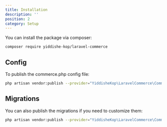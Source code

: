 ```yaml
---
title: Installation
description: ''
position: 2
category: Setup
---
```


You can install the package via composer:

```bash
composer require yiddishe-kop/laravel-commerce
```

## Config

To publish the commerce.php config file:

```bash
php artisan vendor:publish --provider="YiddisheKop\LaravelCommerce\CommerceServiceProvider" --tag="config"
```

## Migrations

You can also publish the migrations if you need to customize them:
```bash
php artisan vendor:publish --provider="YiddisheKop\LaravelCommerce\CommerceServiceProvider" --tag="migrations"
```
